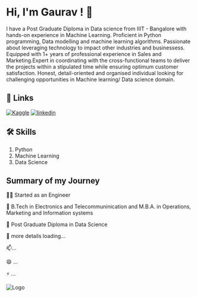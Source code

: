 
# Hi, I'm Gaurav ! 👋





I have a Post Graduate Diploma in Data science from IIIT - Bangalore with hands-on experience in Machine Learning. Proficient in Python programming, Data modelling and machine learning algorithms. Passionate about leveraging technology to impact other industries and businessess. Equipped with 1+ years of professional experience in Sales and Marketing.Expert in coordinating with the cross-functional teams to deliver the projects within a stipulated time while ensuring optimum
customer satisfaction. Honest, detail-oriented and organised individual looking for challenging opportunities in Machine learning/ Data science domain.






## 🔗 Links
[![Kaggle](https://img.shields.io/badge/Kaggle-035a7d?style=for-the-badge&logo=kaggle&logoColor=white)](https://www.kaggle.com/gauravmalik26/)
[![linkedin](https://img.shields.io/badge/linkedin-0A66C2?style=for-the-badge&logo=linkedin&logoColor=white)](https://www.linkedin.com/in/gaurav-malik-052a4a149/)



## 🛠 Skills
1. Python
2. Machine Learning
3. Data Science 


## Summary of my Journey
👩‍💻 Started as an Engineer

🧠 B.Tech in Electronics and Telecommuninication and M.B.A. in 
   Operations, Marketing and Information systems

🤔 Post Graduate Diploma in Data Science 

💬 more details loading...

📫...

😄 ...

⚡️ ...


![Logo](https://github-readme-stats.vercel.app/api?username=gauravexp261&&show_icons=true&title_color=ffffff&icon_color=bb2acf&text_color=daf7dc&bg_color=151515)

